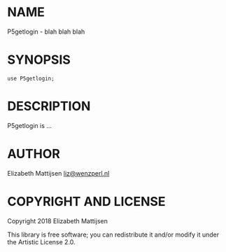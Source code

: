 NAME
====

P5getlogin - blah blah blah

SYNOPSIS
========

    use P5getlogin;

DESCRIPTION
===========

P5getlogin is ...

AUTHOR
======

Elizabeth Mattijsen <liz@wenzperl.nl>

COPYRIGHT AND LICENSE
=====================

Copyright 2018 Elizabeth Mattijsen

This library is free software; you can redistribute it and/or modify it under the Artistic License 2.0.

